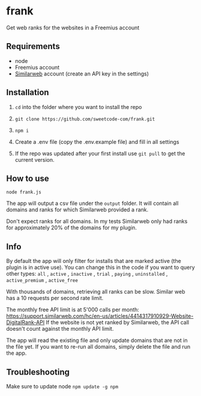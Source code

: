 # frank

Get web ranks for the websites in a Freemius account


## Requirements

- node 
- Freemius account
- [Similarweb](https://www.similarweb.com/) account (create an API key in the settings)

## Installation 

1. `cd` into the folder where you want to install the repo
2. `git clone https://github.com/sweetcode-com/frank.git`
3. `npm i`
4. Create a .env file (copy the .env.example file) and fill in all settings

5. If the repo was updated after your first install use `git pull` to get the current version.

## How to use

`node frank.js`

The app will output a csv file under the `output` folder. It will contain all domains and ranks for which Similarweb provided a rank.

Don't expect ranks for all domains. In my tests Similarweb only had ranks for approximately 20% of the domains for my plugin. 

## Info

By default the app will only filter for installs that are marked active (the plugin is in active use). You can change this in the code if you want to query other types: `all` , `active` , `inactive` , `trial` , `paying` , `uninstalled` , `active_premium` , `active_free`

With thousands of domains, retrieving all ranks can be slow. Similar web has a 10 requests per second rate limit.

The monthly free API limit is at 5'000 calls per month: https://support.similarweb.com/hc/en-us/articles/4414317910929-Website-DigitalRank-API 
If the website is not yet ranked by Similarweb, the API call doesn't count against the monthly API limit. 

The app will read the existing file and only update domains that are not in the file yet. 
If you want to re-run all domains, simply delete the file and run the app. 

## Troubleshooting 

Make sure to update node `npm update -g npm`